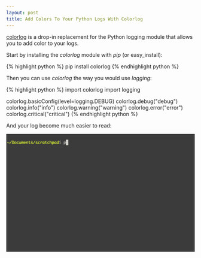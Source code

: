 ```yaml
---
layout: post
title: Add Colors To Your Python Logs With Colorlog
---
```


[colorlog](https://pypi.python.org/pypi/colorlog) is a drop-in replacement for the
Python logging module that allows you to add color to your logs.

Start by installing the *colorlog* module with *pip* (or easy_install):

{% highlight python %}
pip install colorlog
{% endhighlight python %}

Then you can use *colorlog* the way you would use *logging*:

{% highlight python %}
import colorlog
import logging

colorlog.basicConfig(level=logging.DEBUG)
colorlog.debug("debug")
colorlog.info("info")
colorlog.warning("warning")
colorlog.error("error")
colorlog.critical("critical")
{% endhighlight python %}

And your log become much easier to read:

![Color logging](/assets/colorlog.gif)

